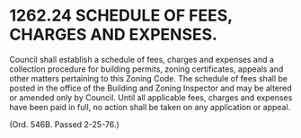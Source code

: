 1262.24 SCHEDULE OF FEES, CHARGES AND EXPENSES.
===============================================

Council shall establish a schedule of fees, charges and expenses and a
collection procedure for building permits, zoning certificates, appeals
and other matters pertaining to this Zoning Code. The schedule of fees
shall be posted in the office of the Building and Zoning Inspector and
may be altered or amended only by Council. Until all applicable fees,
charges and expenses have been paid in full, no action shall be taken on
any application or appeal.

(Ord. 546B. Passed 2-25-76.)
